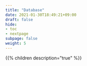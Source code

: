 ```yaml
---
title: "Database"
date: 2021-01-30T18:49:21+09:00
draft: false
hide:
- toc
- nextpage
subpage: false
weight: 5
---
```


<!--more-->

{{% children description="true"   %}}